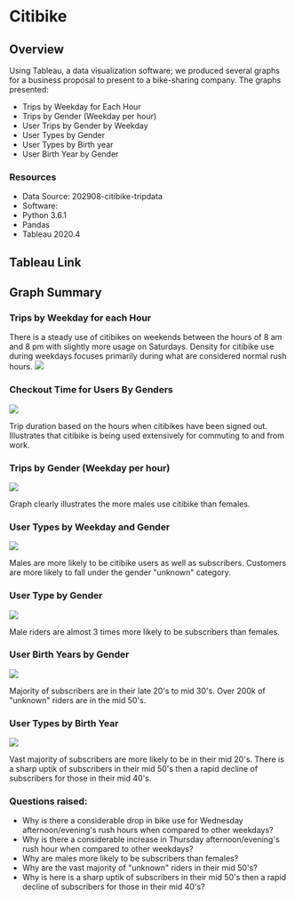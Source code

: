 # Citibike
## Overview
Using Tableau, a data visualization software;  we produced several graphs for a  business proposal to present to a bike-sharing company.  The graphs presented:
- Trips by Weekday for Each Hour
- Trips by Gender (Weekday per hour)
- User Trips by Gender by Weekday
- User Types by Gender
- User Types by Birth year
- User Birth Year by Gender
### Resources
- Data Source: 202908-citibike-tripdata
- Software:
 - Python 3.6.1
 - Pandas
 - Tableau 2020.4

## Tableau Link


## Graph Summary

### Trips by Weekday for each Hour

There is a steady use of citibikes on weekends between the hours of 8 am and 8 pm with slightly more usage on Saturdays.  Density for citibike use during weekdays focuses primarily during what are considered normal rush hours.
![](resources/Trips_by_Weekday_for_each_Hour.png.png)

### Checkout Time for Users By Genders

![](resources/Checkout_Time_by_Gender.png)

Trip duration based on the hours when citibikes have been signed out.  Illustrates that citibike is being used extensively for commuting to and from work.


### Trips by Gender (Weekday per hour)
![](resources/Trips_by_Gender(Weekday_per_Hour).png)


Graph clearly illustrates the more males use citibike than females.



### User Types by Weekday and Gender
![](resources/User_Types_by_Gender_by_Weekday.png)

Males are more likely to be citibike users as well as subscribers.  Customers are more likely to fall under the gender "unknown" category.


### User Type by Gender
![](resources/User_Types_by_Gender.png)

Male riders are almost 3 times more likely to be subscribers than females.


### User Birth Years by Gender
![](resources/User_Birth_Year_by_Gender.png)

Majority of subscribers are in their late 20's to mid 30's.  Over 200k of "unknown" riders are in the mid 50's.


### User Types by Birth Year
![](resources/User_Types_by_Birth_Year.png)

Vast majority of subscribers are more likely to be in their mid 20's.  There is a sharp uptik of subscribers in their mid 50's then a rapid decline of subscribers for those in their mid 40's.

    
### Questions raised:
- Why is there a considerable drop in bike use for Wednesday afternoon/evening's rush hours when compared to other weekdays?
- Why is there a considerable increase in Thursday afternoon/evening's rush hour when compared to other weekdays?
- Why are males more likely to be subscribers than females?
- Why are the vast majority of "unknown" riders in their mid 50's?
- Why is here is a sharp uptik of subscribers in their mid 50's then a rapid decline of subscribers for those in their mid 40's?


